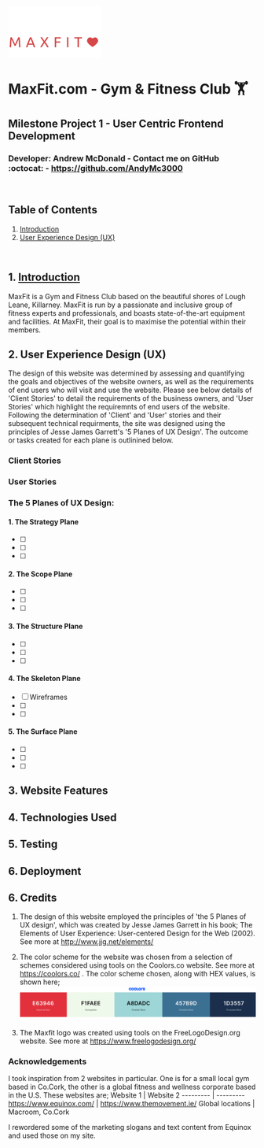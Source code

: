 ![M A X F I T Logo created using FreeLogoDesign.org](/maxfit-logo-readme.png)

# MaxFit.com - Gym & Fitness Club :weight_lifting: #
## Milestone Project 1 - User Centric Frontend Development ##
### Developer: Andrew McDonald - Contact me on GitHub :octocat: - https://github.com/AndyMc3000 ###
<br>

## Table of Contents ##
1. [Introduction](introduction-heading)
1. [User Experience Design (UX)](#user-experience-design-(ux))
<br>

## 1. <a href="#introduction-heading">Introduction</a> ##
MaxFit is a Gym and Fitness Club based on the beautiful shores of Lough Leane, Killarney. MaxFit is run by a passionate and inclusive group of fitness experts and professionals, and boasts state-of-the-art equipment and facilities. At MaxFit, their goal is to maximise the potential within their members.

## 2. User Experience Design (UX) ##

The design of this website was determined by assessing and quantifying the goals and objectives of the website owners, as well as the requirements of end users who will visit and use the website. Please see below details of 'Client Stories' to detail the requirements of the business owners, and 'User Stories' which highlight the requiremnts of end users of the website. Following the determination of 'Client' and 'User' stories and their subsequent technical requirments, the site was designed using the principles of Jesse James Garrett's '5 Planes of UX Design'. The outcome or tasks created for each plane is outlinined below.

### Client Stories ###

### User Stories ###

### The 5 Planes of UX Design: ###
#### 1. The Strategy Plane ####
- [ ]
- [ ]
- [ ]
#### 2. The Scope Plane ####
- [ ]
- [ ]
- [ ]
#### 3. The Structure Plane ####
- [ ]
- [ ]
- [ ]
#### 4. The Skeleton Plane ####
- [ ] Wireframes
- [ ]
- [ ]
#### 5. The Surface Plane ####
- [ ]
- [ ]
- [ ]


## 3. Website Features ##

## 4. Technologies Used ##

## 5. Testing ##

## 6. Deployment ##

## 6. Credits ##
1. The design of this website employed the principles of 'the 5 Planes of UX design', which was created by Jesse James Garrett in his book; The Elements of User Experience: User-centered Design for the Web (2002). See more at http://www.jjg.net/elements/
1. The color scheme for the website was chosen from a selection of schemes considered using tools on the Coolors.co website. See more at https://coolors.co/ . The color scheme chosen, along with HEX values, is shown here;
![Color scheme and HEX values created using tools on Coolors.co](/maxfit-website-color-scheme.png)
  
1. The Maxfit logo was created using tools on the FreeLogoDesign.org website. See more at https://www.freelogodesign.org/


### Acknowledgements ###

I took inspiration from 2 websites in particular. One is for a small local gym based in Co.Cork, the other is a global fitness and wellness corporate based in the U.S. These websites are;
Website 1 | Website 2
--------- | ---------
https://www.equinox.com/ | https://www.themovement.ie/
Global locations  | Macroom, Co.Cork

I rewordered some of the marketing slogans and text content from Equinox and used those on my site.
